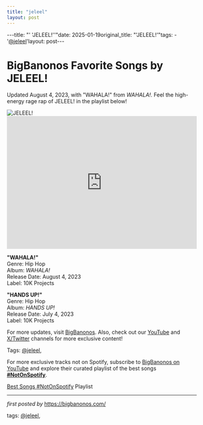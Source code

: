 ```yaml
---
title: "jeleel"
layout: post
---
```

---title: "' 'JELEEL!''"date: 2025-01-19original_title: "'JELEEL!'"tags:  - '[@jeleel](/tags/jeleel/)'layout: post---<!-- Title of the Post --><h1 >BigBanonos Favorite Songs by JELEEL!</h1> <!-- Introductory Text --><p >Updated August 4, 2023, with "WAHALA!" from <em>WAHALA!</em>. Feel the high-energy rage rap of JELEEL! in the playlist below!</p> <!-- Featured Image --><div > <img src="https://townsquare.media/site/812/files/2023/02/attachment-jeleel-header.jpg?w=1200&h=0&zc=1&s=0&a=t&q=89" alt="JELEEL!" /></div> <!-- Spotify Embed --><div > <iframe src="https://open.spotify.com/embed/playlist/6gWQmz7DhtExjxd06ww0fq?utm_source=generator" width="100%" height="352" frameborder="0" allowfullscreen="" allow="autoplay; clipboard-write; encrypted-media; fullscreen; picture-in-picture" loading="lazy"></iframe></div> <!-- Song Information --><div > <p><strong>"WAHALA!"</strong><br> Genre: Hip Hop<br> Album: <em>WAHALA!</em><br> Release Date: August 4, 2023<br> Label: 10K Projects</p> <p><strong>"HANDS UP!"</strong><br> Genre: Hip Hop<br> Album: <em>HANDS UP!</em><br> Release Date: July 4, 2023<br> Label: 10K Projects</p></div> <!-- Footer Links --><div > <p>For more updates, visit <a href="https://bigbanonos.com/" target="_blank">BigBanonos</a>. Also, check out our <a href="https://www.youtube.com/[@BigBanonos](/tags/BigBanonos/)" target="_blank">YouTube</a> and <a href="https://x.com/bigbanonos" target="_blank">X/Twitter</a> channels for more exclusive content!</p></div> <!-- Tags --><p >Tags: [@jeleel](/tags/jeleel/),</p><!--Subscribe and Playlist Links--><div>    <p>For more exclusive tracks not on Spotify, subscribe to <a href="https://www.youtube.com/[@BigBanonos](/tags/BigBanonos/)" target="_blank">BigBanonos on YouTube</a> and explore their curated playlist of the best songs <strong>[#NotOnSpotify](/tags/NotOnSpotify/)</strong>.</p>    <p><a href="https://www.youtube.com/playlist?list=PLtuNtuTatqI0kFahUCbtbfenC_ET5O_tr" target="_blank">Best Songs [#NotOnSpotify](/tags/NotOnSpotify/) Playlist<br /></a></p></div><hr /><p><em>first posted by</em> <a href="https://bigbanonos.com/" rel="noopener" target="_new">https://bigbanonos.com/</a></p><p>tags: [@jeleel](/tags/jeleel/),</p>